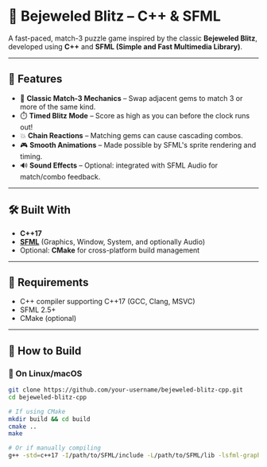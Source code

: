 # 💎 Bejeweled Blitz – C++ & SFML

A fast-paced, match-3 puzzle game inspired by the classic **Bejeweled Blitz**, developed using **C++** and **SFML (Simple and Fast Multimedia Library)**.

---

## 🚀 Features

- 🔢 **Classic Match-3 Mechanics** – Swap adjacent gems to match 3 or more of the same kind.
- ⏱️ **Timed Blitz Mode** – Score as high as you can before the clock runs out!
- 💥 **Chain Reactions** – Matching gems can cause cascading combos.
- 🎮 **Smooth Animations** – Made possible by SFML's sprite rendering and timing.
- 🔊 **Sound Effects** – Optional: integrated with SFML Audio for match/combo feedback.

---

## 🛠️ Built With

- **C++17**
- **[SFML](https://www.sfml-dev.org/)** (Graphics, Window, System, and optionally Audio)
- Optional: **CMake** for cross-platform build management

---

## 🧰 Requirements

- C++ compiler supporting C++17 (GCC, Clang, MSVC)
- SFML 2.5+
- CMake (optional)

---

## 🧱 How to Build

### 🔹 On Linux/macOS

```bash
git clone https://github.com/your-username/bejeweled-blitz-cpp.git
cd bejeweled-blitz-cpp

# If using CMake
mkdir build && cd build
cmake ..
make

# Or if manually compiling
g++ -std=c++17 -I/path/to/SFML/include -L/path/to/SFML/lib -lsfml-graphics -lsfml-window -lsfml-system -o bejeweled main.cpp

